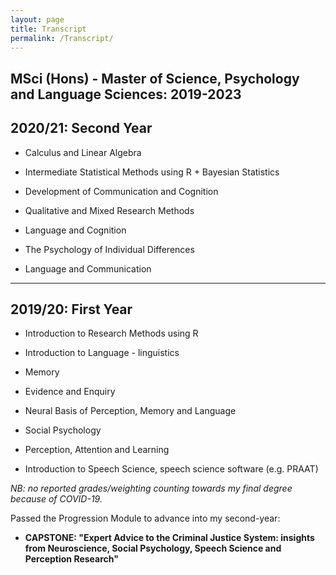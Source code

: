 ```yaml
---
layout: page
title: Transcript
permalink: /Transcript/
---
```


## MSci (Hons) - Master of Science, Psychology and Language Sciences: 2019-2023


## 2020/21: Second Year

- Calculus and Linear Algebra 

- Intermediate Statistical Methods using R + Bayesian Statistics 

- Development of Communication and Cognition 

- Qualitative and Mixed Research Methods 

- Language and Cognition 

- The Psychology of Individual Differences 

- Language and Communication

---
## 2019/20: First Year

- Introduction to Research Methods using R 

- Introduction to Language - linguistics 

- Memory 

- Evidence and Enquiry 

- Neural Basis of Perception, Memory and Language 

- Social Psychology 

- Perception, Attention and Learning 

- Introduction to Speech Science, speech science software (e.g. PRAAT)


*NB: no reported grades/weighting counting towards my final degree because of COVID-19.*

Passed the Progression Module to advance into my second-year: 
- **CAPSTONE: "Expert Advice to the Criminal Justice System: insights from Neuroscience, Social Psychology, Speech Science and Perception Research"**

